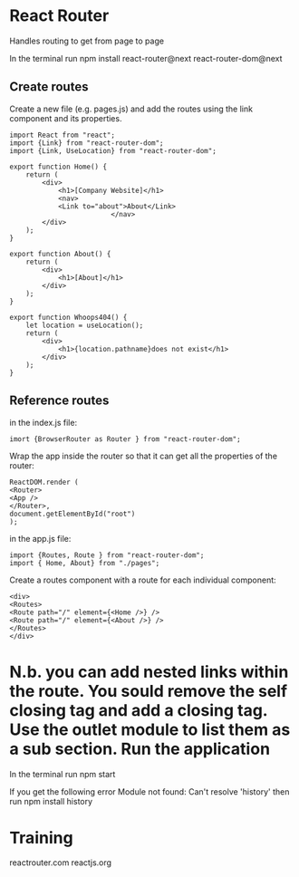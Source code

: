 React Router
==============
Handles routing to get from page to page

In the terminal run npm install react-router@next react-router-dom@next

Create routes
--------------
Create a new file (e.g. pages.js) and add the routes using the link component and its properties.

```
import React from "react";
import {Link} from "react-router-dom";
import {Link, UseLocation} from "react-router-dom";

export function Home() {
    return (
        <div>
            <h1>[Company Website]</h1>
            <nav>
            <Link to="about">About</Link>
                         </nav>
        </div>
    );
}

export function About() {
    return (
        <div>
            <h1>[About]</h1>
        </div>
    );
}

export function Whoops404() {
    let location = useLocation();
    return (
        <div>
            <h1>{location.pathname}does not exist</h1>
        </div>
    );
}
```

Reference routes
---------------
in the index.js file:

```
imort {BrowserRouter as Router } from "react-router-dom";
```
Wrap the app inside the router so that it can get all the properties of the router:

```
ReactDOM.render (
<Router>
<App />
</Router>,
document.getElementById("root")
);
```

in the app.js file:

```
import {Routes, Route } from "react-router-dom";
import { Home, About} from "./pages";
```

Create a routes component with a route for each individual component:

```
<div>
<Routes>
<Route path="/" element={<Home />} />
<Route path="/" element={<About />} />
</Routes>
</div>
```
N.b. you can add nested links within the route.  You sould remove the self closing tag and add a closing tag. Use the outlet module to list them as a sub
section.
Run the application
=====================
In the terminal run npm start

If you get the following error Module not found: Can't resolve 'history' then run npm install history

Training
========
reactrouter.com
reactjs.org
